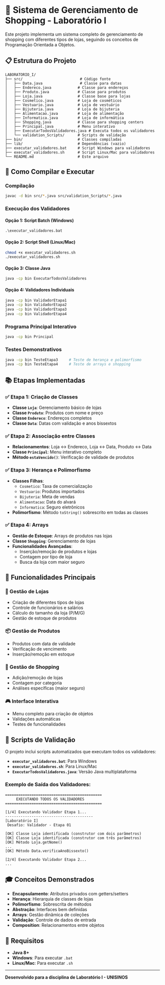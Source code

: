 # 🏪 Sistema de Gerenciamento de Shopping - Laboratório I

Este projeto implementa um sistema completo de gerenciamento de shopping com diferentes tipos de lojas, seguindo os conceitos de Programação Orientada a Objetos.

## 📋 Estrutura do Projeto

```
LABORATORIO_I/
├── src/                          # Código fonte
│   ├── Data.java                 # Classe para datas
│   ├── Endereco.java            # Classe para endereços
│   ├── Produto.java             # Classe para produtos
│   ├── Loja.java                # Classe base para lojas
│   ├── Cosmetico.java           # Loja de cosméticos
│   ├── Vestuario.java           # Loja de vestuário
│   ├── Bijuteria.java           # Loja de bijuteria
│   ├── Alimentacao.java         # Loja de alimentação
│   ├── Informatica.java         # Loja de informática
│   ├── Shopping.java            # Classe para shopping centers
│   ├── Principal.java           # Menu interativo
│   ├── ExecutarTodosValidadores.java # Executa todos os validadores
│   └── validation_Scripts/      # Scripts de validação
├── bin/                         # Classes compiladas
├── lib/                         # Dependências (vazio)
├── executar_validadores.bat     # Script Windows para validadores
├── executar_validadores.sh      # Script Linux/Mac para validadores
└── README.md                    # Este arquivo
```

## 🚀 Como Compilar e Executar

### Compilação
```bash
javac -d bin src/*.java src/validation_Scripts/*.java
```

### Execução dos Validadores

#### Opção 1: Script Batch (Windows)
```cmd
.\executar_validadores.bat
```

#### Opção 2: Script Shell (Linux/Mac)
```bash
chmod +x executar_validadores.sh
./executar_validadores.sh
```

#### Opção 3: Classe Java
```bash
java -cp bin ExecutarTodosValidadores
```

#### Opção 4: Validadores Individuais
```bash
java -cp bin ValidadorEtapa1
java -cp bin ValidadorEtapa2
java -cp bin ValidadorEtapa3
java -cp bin ValidadorEtapa4
```

### Programa Principal Interativo
```bash
java -cp bin Principal
```

### Testes Demonstrativos
```bash
java -cp bin TesteEtapa3     # Teste de herança e polimorfismo
java -cp bin TesteEtapa4     # Teste de arrays e shopping
```

## 📚 Etapas Implementadas

### ✅ Etapa 1: Criação de Classes
- **Classe `Loja`**: Gerenciamento básico de lojas
- **Classe `Produto`**: Produtos com nome e preço
- **Classe `Endereco`**: Endereços completos
- **Classe `Data`**: Datas com validação e anos bissextos

### ✅ Etapa 2: Associação entre Classes
- **Relacionamentos**: Loja ↔ Endereco, Loja ↔ Data, Produto ↔ Data
- **Classe `Principal`**: Menu interativo completo
- **Método `estaVencido()`**: Verificação de validade de produtos

### ✅ Etapa 3: Herança e Polimorfismo
- **Classes Filhas**:
  - `Cosmetico`: Taxa de comercialização
  - `Vestuario`: Produtos importados
  - `Bijuteria`: Meta de vendas
  - `Alimentacao`: Data do alvará
  - `Informatica`: Seguro eletrônicos
- **Polimorfismo**: Método `toString()` sobrescrito em todas as classes

### ✅ Etapa 4: Arrays
- **Gestão de Estoque**: Arrays de produtos nas lojas
- **Classe `Shopping`**: Gerenciamento de lojas
- **Funcionalidades Avançadas**:
  - Inserção/remoção de produtos e lojas
  - Contagem por tipo de loja
  - Busca da loja com maior seguro

## 🎯 Funcionalidades Principais

### 🏪 Gestão de Lojas
- Criação de diferentes tipos de lojas
- Controle de funcionários e salários
- Cálculo do tamanho da loja (P/M/G)
- Gestão de estoque de produtos

### 📦 Gestão de Produtos
- Produtos com data de validade
- Verificação de vencimento
- Inserção/remoção em estoque

### 🏢 Gestão de Shopping
- Adição/remoção de lojas
- Contagem por categoria
- Análises específicas (maior seguro)

### 🎮 Interface Interativa
- Menu completo para criação de objetos
- Validações automáticas
- Testes de funcionalidades

## 🧪 Scripts de Validação

O projeto inclui scripts automatizados que executam todos os validadores:

- **`executar_validadores.bat`**: Para Windows
- **`executar_validadores.sh`**: Para Linux/Mac  
- **`ExecutarTodosValidadores.java`**: Versão Java multiplataforma

### Exemplo de Saída dos Validadores:
```
============================================
     EXECUTANDO TODOS OS VALIDADORES
============================================

[1/4] Executando Validador Etapa 1...
----------------------------------------
[Laboratório I]
 Desafio: Validador - Etapa 01

[OK] Classe Loja identificada (construtor com dois parâmetros)
[OK] Classe Loja identificada (construtor com três parâmetros)
[OK] Método Loja.getNome()
...
[OK] Método Data.verificaAnoBissexto()

[2/4] Executando Validador Etapa 2...
...
```

## 🎓 Conceitos Demonstrados

- **Encapsulamento**: Atributos privados com getters/setters
- **Herança**: Hierarquia de classes de lojas
- **Polimorfismo**: Sobrescrita de métodos
- **Abstração**: Interfaces bem definidas
- **Arrays**: Gestão dinâmica de coleções
- **Validação**: Controle de dados de entrada
- **Composition**: Relacionamentos entre objetos

## 🔧 Requisitos

- **Java 8+**
- **Windows**: Para executar `.bat`
- **Linux/Mac**: Para executar `.sh`


---

**Desenvolvido para a disciplina de Laboratório I - UNISINOS**
